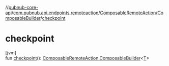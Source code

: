 //[pubnub-core-api](../../../../index.md)/[com.pubnub.api.endpoints.remoteaction](../../index.md)/[ComposableRemoteAction](../index.md)/[ComposableBuilder](index.md)/[checkpoint](checkpoint.md)

# checkpoint

[jvm]\
fun [checkpoint](checkpoint.md)(): [ComposableRemoteAction.ComposableBuilder](index.md)&lt;[T](index.md)&gt;
